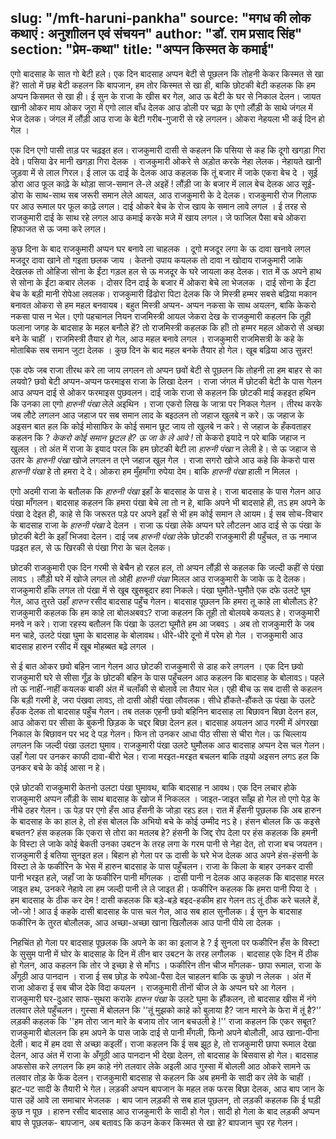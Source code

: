 slug: "/mft-haruni-pankha"
source: "मगध की लोक कथाएं : अनुशाीलन एवं संचयन"
author: "डॉ. राम प्रसाद सिंह"
section: "प्रेम-कथा"
title: "अप्पन किस्मत के कमाई"
---
एगो बादसाह के सात गो बेटी हले। एक दिन बादसाह अप्पन बेटी से पूछलन कि तोहनी केकर किस्मत से खा हें? सातो में छह बेटी कहलन कि बापजान, हम तोर किस्मत से खा ही, बाकि छोटकी बेटी कहलक कि हम अप्पन किसमत से खा ही। ई सुन के राजा के खीस बर गेल, आउ ऊ बेटी के घर से निकाल देलन। जायत खानी ओकर माय ओकर जूरा में एगो लाल बाँध देलक आउ डोली पर चढ़ा के एगो लौंड़ी के साथे जंगल में भेज देलक। जंगल में लौंड़ी आउ राजा के बेटी गरीब-गुजारी से रहे लगलन। ओकरा नेहयला भी कई दिन हो गेल । 

एक दिन एगो पासी ताड़ पर चढ़इत हल। राजकुमारी दासी से कहलन कि पसिया से कह कि दूगो खगड़ा गिरा देवे। पसिया ढेर मानी खगड़ा गिरा देलक । राजकुमारी ओकरे से अड़ोत करके नेहा लेलक। नेहायते खानी जुड़वा में से लाल गिरल। ई लाल ऊ दाई के देलक आउ कहलक कि तूं बजार में जाके एकरा बेच दे । सूई डोरा आउ फूल काढ़े के थोड़ा साज-समान ले-ले अइहें ! लौंड़ी जा के बजार में लाल बेच देलक आउ सूई-डोरा के साथ-साथ सब जरूरी समान लेले आयल, आउ राजकुमारी के दे देलक। राजकुमारी रोज गिलाफ पर आउ रूमाल पर फूल काढ़े लगल। दाई ओकरे बेच के रोज खाय के समान लावे लगल । ई तरह से राजकुमारी दाई के साथ रहे लगल आउ कमाई करके मजे में खाय लगल। जे फाजिल पैसा बचे ओकरा हिफाजत से ऊ जमा करे लगल।

कुछ दिना के बाद राजकुमारी अप्पन घर बनावे ला चाहलक । दूगो मजदूर लगा के ऊ दावा खनावे लगल मजदूर दावा खाने तो गइता छलक जाय । केतनो उपाय कयलक तो दावा न खोदाय राजकुमारी जाके देखलक तो ओहिजा सोना के ईंटा गड़ल हल से ऊ मजदूर के घरे जायला कह देलक। रात में ऊ अपने हाथ से सोना के ईंटा कबार लेलक । दोसर दिन दाई के बजार में ओकरा बेचे ला भेजलक । दाई सोना के ईंटा बेच के बड़ी मानी रोपेआ लवलक। राजकुमारी ढिंढोरा पिटा देलक कि जे मिस्त्री हम्मर सबसे बढ़िया मकान बनावत ओकरा से हम महल बनवायब। बहुत मिस्त्री अप्पन- अप्पन नकसा के साथ अयलन, बाकि केकरो नकसा पास न भेल। एगो पहचानल नियन राजमिस्त्री आयल जेकरा देख के राजकुमारी कहलन कि तूही फलाना जगह के बादसाह के महल बनौले हें? तो राजम‍िस्‍त्री कहलक कि हाँ! तो हम्मर महल ओकरो से अच्छा बने के चाहीं । राजमिस्‍त्री तैयार हो गेल, आउ महल बनावे लगल । राजकुमारी राजमिसत्री के कहे के मोताबिक सब समान जुटा देलक । कुछ दिन के बाद महल बनके तैयार हो गेल। खूब बढ़िया आउ सुन्नर!
 
एक दफे जब राजा तीरथ करे ला जाय लगलन तो अप्पन छवों बेटी से पूछलन कि तोहनी ला हम बाहर से का लयवो? छवो बेटी अप्पन-अप्पन फरमाइस राजा के लिखा देलन । राजा जंगल में छोटकी बेटी के पास गेलन आउ अप्पन दाई से ओकर फरमाइस पुछवलन। दाई जाके राजा से कहलन कि छोटकी माई कहइत हथिन कि उनका ला एगो *हारुनी पंखा* लेले अइथिन । राजा एकरो लिख के जात्रा पर निकल गेलन । तीरथ करके जब लौटे लगलन आउ जहाज पर सब समान लाद के बइठलन तो जहाज खुलबे न करे। ऊ जहाज के अइसन बात हल कि कोई मोसाफिर के कोई समान छूट जाय तो खुलबे न करे। से जहाज के हँकवताहर कहलन कि ? *केकरो कोई समान छूटल हे? ऊ जा के ले आवे !* तो केकरो इयादे न परे बाकि जहाज न खुलल । तो अंत में राजा के इयाद परल कि हम छोटकी बेटी ला *हारुनी पंखा* न लेली हे। से ऊ जहाज से उतर के *हारुनी पंखा*  खोजे लगलन त एने जहाज खुल गेल । राजा सगरो खोजे आउ कहे कि केकरो पास *हारुनी पंखा* हे तो हमरा दे दे। ओकरा हम मुँहमाँगा रुपेया देम। बाकि *हारुनी पंखा* हाली न मिलल । 

एगो अदमी राजा के बतौलक कि *हारुनी पंखा* इहाँ के बादसाह के पास हे। राजा बादसाह के पास गेलन आउ पंखा माँगलन। बादसाह कहलन कि हमरा पंखा बेचे ला तो न हे, बाकि अपने भी बादसाहे ही, तऽ हम अपने के पंखा दे देइत ही, काहे से कि जरूरत पड़े पर अपने इहाँ से भी हम कोई समान ले आयम। ई सब सोच-विचार के बादसाह राजा के *हारुनी पंखा*  दे देलन । राजा ऊ पंखा लेके अप्पन घरे लौटलन आउ दाई से ऊ पंखा के छोटकी बेटी के इहाँ भिजवा देलन। दाई जब *हारुनी पंखा* लेके छोटकी राजकुमारी ही पहुँचल, त ऊ नमाज पढ़इत हल, से ऊ खिरकी से पंखा गिरा के चल देलक। 

छोटकी राजकुमारी एक दिन गरमी से बेचैन हो रहल हल, तो अप्पन लौंड़ी से कहलक कि जल्दी कहीं से पंखा लावऽ । लौंड़ी घरे में खोजे लगल तो ओही *हारुनी पंखा* मिलल आउ राजकुमारी के जाके ऊ दे देलक। राजकुमारी हाँके लगल तो पंखा में से खूब खुसबूदार हवा निकले। पंखा घुमौते-घुमौते एक दफे उलटे घूम गेल, आउ तुरते उहाँ *हारुन* रसीद बादसाह पहुँच गेलन। बादसाह पूछलन कि हमरा तू काहे ला बोलौलऽ हे?   राजकुमारी कहलक कि हम काहे ला बोलअबवऽ? राजा कहलन कि तूही तो बोलयबे कयलऽ हे। राजकुमारी मनवे न करे। राजा रहस्‍य बतौलन कि पंखा के उलटा घूमौते हम आ जबवऽ । अब तो राजकुमारी के जब मन चाहे, उलटे पंखा घुमा के बादसाह के बोलावथ। धीरे-धीरे दूनो में परेम हो गेल । राजकुमारी आउ बादसाह हारुन रसीद में खूब मोहब्बत बढ़े लगल । 

से ई बात ओकर छवो बहिन जान गेलन आउ छोटकी राजकुमारी से डाह करे लगलन । एक दिन छवो राजकुमारी घरे से सीसा गूँड़ के छोटकी बहिन के पास पहुँचलन आउ कहलन कि बादसाह के बोलावऽ। पहले तो ऊ नाहीं-नाहीं कयलक बाकी अंत में चलाँकी से बोलावे ला तैयार भेल। एही बीच ऊ सब दासी से कहलन कि बड़ी गरमी हे, जरा पंखवा लावऽ, तो दासी ओही पंखा लौवलक। सीधे हौंकते-हौंकते ऊ पंखा के उलटे हँउक देलक तो बादसाह पहुँच गेलन। तब तलक एहनी छवो बहिनिन बादसाह ला बिछावन बिछा देलन हल, आउ ओकरा पर सीसा के बुकनी छिड़क के चद्दर बिछा देलन हल। बादसाह अयलन आउ गरमी में अंगरखा निकाल के बिछावन पर भद दे पड़ गेलन। फिन तो उनकर आधा पीठ सीसा से चीरा गेल। ऊ चिल्लाय लगलन कि जल्दी पंखा उलटा घुमाव। राजकुमारी पंखा उलटे घुमौलक आउ बादसाह अप्पन देस चल गेलन। उहाँ गेला पर उनकर काफी दावा-बीरो भेल। राजा मरइत-मरइत बचलन बाकि तइयो अइसन लगऽ हल कि उनकर बचे के कोई आसा न हे।
 
एन्ने छोटकी राजकुमारी केतनो उलटा पंखा घुमावथ, बाकि बादसाह न आवथ। एक दिन लचार होके राजकुमारी अप्पन लौंड़ी के साथ बादसाह के खोज में निकलल । जाइत-जाइत साँझ हो गेल तो एगो पेड़ के नीचे ठहर गेलन। ऊ पेड़ पर एगो हँस आउ हँसनी के जोड़ा रहऽ हल। रात में हँसनी पूछलक कि अब हारुन के बादसाह के का हाल हे, तो हंस बोलल कि अभियो बचे के कोई उम्मीद नऽ हे। हंसन बोलल कि ऊ कइसे बचतन? हंस कहलक कि एकरा से तोरा का मतलब हे? हंसनी के जिद्द रोप देला पर हंस कहलक कि हमनी के विस्टा ले जाके कोई बेकती उनका उबटन के तरह लगा के गरम पानी से नेहा देत, तो राजा बच जयतन। राजकुमारी ई बतिया सुनइत हल। बिहान हो गेला पर ऊ दासी के घरे भेज देलक आउ अपने हंस-हंसनी के विस्टा ले के फकीरिन के भेस में हारुन बादसाह के पास पहुँचलन। राजा के किला के बाहर उनकर दासी पानी भरइत हले, जहाँ जा के फकीरिन पानी माँगलक । दासी पानी न देलक आउ कहलक कि बादसाह मरल जाइत हथ, उनकरे नेहावे ला हम जल्दी पानी ले ले जाइत ही। फकीरिन कहलक कि हमरा पानी पिया दे । हम बादसाह के ठीक कर देम ! दासी कहलक कि बड़े-बड़े बइद-हकीम हार गेलन तऽ तूं ठीक करे चलले हें, जो-जो ! आउ ई कहके दासी बादसाह के पास चल गेल, आउ सब हाल सुनौलक। ई सुन के बादसाह फकीरिन के तुरत बोलौलक, आउ अच्छा-अच्छा खाना खिलौलक आउ पानी पीये ला देलक । 

निहचिंत हो गेला पर बादसाह पूछलक कि अपने के का का इलाज हे ? ई सुनला पर फकीरिन हँस के विस्टा के सुसुम पानी में घोर के बादसाह के दिन में तीन बार उबटन के तरह लगौलक । बादसाह एके दिन में ठीक हो गेलन, आउ कहलन कि तोर जे इच्छा हे से माँगऽ । फकीरिन तीन चीज माँगलक- छापा रूमाल, राजा के अँगूठी आउ पानदान । राजा ई सब छोड़ के रुपेआ-पैसा देल चाहलन बाकि ऊ कुछो न लेलक । अंत में राजा ओकरा ई सब चीज देके विदा कयलन । राजकुमारी तीनों चीज ले के अप्पन घरे आ गेलन । 
राजकुमारी घर-दुआर साफ-सुथरा कराके *हारुन पंखा* के उलटे घुमा के हौंकलन, तो बादसाह खीस में नंगे तलवार लेले पहुँचलन। गुस्सा में बोललन कि ''तूं मुझको काहे को बुलाया है? जान मारने के फेरा में तूं है?'’  लड़की कहलक कि ''हम तोरा जान मारे के बजाय तोर जान बचउली हे !'' राजा कहलन कि एकर सबूत? राजकुमारी बोललन कि हम अपने के पास जाके दाई से पानी मँगली, फिनो अपने बोलौली, आउ खाना-पीना देली। बाद में हम दवा से अच्छा कइलीं। राजा कहलन कि ई सब झूठ हे, तो राजकुमारी छापा रूमाल देखा देलन, आउ अंत में राजा के अँगूठी आउ पानदान भी देखा देलन, तो बादसाह के बिसवास हो गेल। बादसाह अफसोस करे लगलन कि हम काहे नंगे तलवार लेके अइली आउ गुस्सा में बोलली आठ ओकरे सामने ऊ तलवार तोड़ के फेंक देलन। राजकुमारी बादसाह से कहलन कि अब हमनी के सादी कर लेवे के चाहीं । झट-पट सादी के तैयारी भे गेल। लड़की अप्पन बापजान के महल तक फरस बिछा देलक, आउ बाप जान के पास उहें आवे ला समाचार भेजलक । बाप जान लड़की से सब हाल पूछलन, तो लड़की कहलक कि ई घड़ी कुछ न पूछ । हारुन रसीद बादसाह आउ राजकुमारी के सादी हो गेल। सादी हो गेला के बाद लड़की अप्पन बाप से पूछलक- बापजान, अब बतावऽ कि कउन केकर किस्मत से खा हे?  बापजान चुप रह गेलन। 